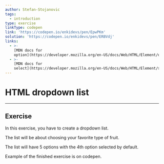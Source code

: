 ```yaml
---
author: Stefan-Stojanovic
tags:
  - introduction
type: exercise
linkType: codepen
link: 'https://codepen.io/enkidevs/pen/EpwPKm'
solution: 'https://codepen.io/enkidevs/pen/ERBVdj'
links:
  - >-
    [MDN docs for
    option](https://developer.mozilla.org/en-US/docs/Web/HTML/Element/option){website}
  - >-
    [MDN docs for
    select](https://developer.mozilla.org/en-US/docs/Web/HTML/Element/select){website}
---
```


# HTML dropdown list


---

## Exercise

In this exercise, you have to create a dropdown list.

The list will be about choosing your favorite type of fruit. 

The list will have 5 options with the 4th option selected by default.

Example of the finished exercise is on codepen.
